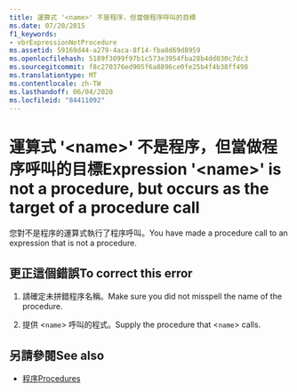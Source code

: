 ```yaml
---
title: 運算式 '<name>' 不是程序，但當做程序呼叫的目標
ms.date: 07/20/2015
f1_keywords:
- vbrExpressionNotProcedure
ms.assetid: 59169d44-a279-4aca-8f14-fba8d69d8959
ms.openlocfilehash: 5189f3099f97b1c573e3954fba28b4dd030c7dc3
ms.sourcegitcommit: f8c270376ed905f6a8896ce0fe25b4f4b38ff498
ms.translationtype: MT
ms.contentlocale: zh-TW
ms.lasthandoff: 06/04/2020
ms.locfileid: "84411092"
---
```

# <a name="expression-name-is-not-a-procedure-but-occurs-as-the-target-of-a-procedure-call"></a><span data-ttu-id="968e6-102">運算式 '\<name>' 不是程序，但當做程序呼叫的目標</span><span class="sxs-lookup"><span data-stu-id="968e6-102">Expression '\<name>' is not a procedure, but occurs as the target of a procedure call</span></span>
<span data-ttu-id="968e6-103">您對不是程序的運算式執行了程序呼叫。</span><span class="sxs-lookup"><span data-stu-id="968e6-103">You have made a procedure call to an expression that is not a procedure.</span></span>  
  
## <a name="to-correct-this-error"></a><span data-ttu-id="968e6-104">更正這個錯誤</span><span class="sxs-lookup"><span data-stu-id="968e6-104">To correct this error</span></span>  
  
1. <span data-ttu-id="968e6-105">請確定未拼錯程序名稱。</span><span class="sxs-lookup"><span data-stu-id="968e6-105">Make sure you did not misspell the name of the procedure.</span></span>  
  
2. <span data-ttu-id="968e6-106">提供 <`name`> 呼叫的程式。</span><span class="sxs-lookup"><span data-stu-id="968e6-106">Supply the procedure that <`name`> calls.</span></span>  
  
## <a name="see-also"></a><span data-ttu-id="968e6-107">另請參閱</span><span class="sxs-lookup"><span data-stu-id="968e6-107">See also</span></span>

- [<span data-ttu-id="968e6-108">程序</span><span class="sxs-lookup"><span data-stu-id="968e6-108">Procedures</span></span>](../programming-guide/language-features/procedures/index.md)
